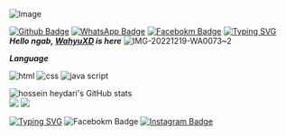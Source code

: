 ![Image](https://user-images.githubusercontent.com/131398263/233487003-8d40235b-fa97-4c7e-b36a-d1679c8416e7.png)



[![Github Badge](https://img.shields.io/badge/-WahyuuXD-white?style=flat&logo=Github&logoColor=black&link=https://github.com/WahyuuXD/)](https://github.com/WahyuuXD)  [![WhatsApp Badge](https://img.shields.io/badge/-Press-white?style=flat&logo=WhatsApp&logoColor=green&link=https://wa.me/6283132458199/)](https://wa.me/-6283132458199-green/) 
[![Facebokm Badge](https://img.shields.io/badge/-WahyuXD-white?style=flat&logo=Facebook&.logoColor=green&link=https://www.facebook.com/Wahyu.eXDi/)](https://www.facebook.com/Wahyu.eXDi)
[![Typing SVG](https://readme-typing-svg.herokuapp.com?font=Koulen&size=25&duration=8000&color=light&center=true&vCenter=true&multiline=true&width=600&lines=Selamat+Datang+Digithub+Wahyu+XD)](https://git.io/typing-svg)
***Hello ngab, [WahyuXD]() is here***
![IMG-20221219-WA0073~2](https://user-images.githubusercontent.com/115902571/208432603-40622335-4f1c-430d-aa68-20951d840276.jpg)

***Language***

![html](https://img.shields.io/badge/-html-orange?style=for-the-badge&logo=html&logoColor=white&labelColor=8E2DE2)
![css](https://img.shields.io/badge/-css-blue?style=for-the-badge&logo=css&logoColor=white&labelColor=8E2DE2)
![java script](https://img.shields.io/badge/-javascript-yellow?style=for-the-badge&logo=javascript&logoColor=white&labelColor=8E2DE2)

   <img src="https://github-readme-stats.vercel.app/api?username=WahyuuXD&show_icons=true&include_all_commits=true&theme=monokai" alt="hossein heydari's GitHub stats" /><br />
        <img src="https://github-readme-streak-stats.herokuapp.com/?user=WahyuuXD&theme=monokai"/>
        <img src="https://github-readme-stats.vercel.app/api/top-langs/?username=WahyuuXD&layout=compact&theme=monokai&langs_count=15"/><br />
<!--
**WahyuuXD/WahyuuXD** is a ✨ _special_ ✨ repository because its `README.md` (this file) appears on your GitHub profile.

Here are some ideas to get you started:

- 🔭 I’m currently working on ...
- 🌱 I’m currently learning ...
- 👯 I’m looking to collaborate on ...
- 🤔 I’m looking for help with ...
- 💬 Ask me about ...
- 📫 How to reach me: ...
- 😄 Pronouns: ...
- ⚡ Fun fact: ...
-->

[![Typing SVG](https://readme-typing-svg.herokuapp.com?font=Koulen&size=25&duration=8000&color=light&center=true&vCenter=true&multiline=true&width=600&lines=Don't+forget+to+also+follow+my+social+media+accounts)](https://git.io/typing-svg)
         ![Facebokm Badge](https://img.shields.io/badge/-WahyuXD-black?style=flat&logo=Facebook&logoColor=pnk&link=https://www.facebook.com/Wahyu.eXDi/)
[![Instagram Badge](https://img.shields.io/badge/-MochWahyuDinAmbiaXD.-f01397?style=flat&logo=Instagram&logoColor=white&link=https://www.instagram.com/whyuuu.xd/)](https://www.instagram.com/whyuuu.x/)


